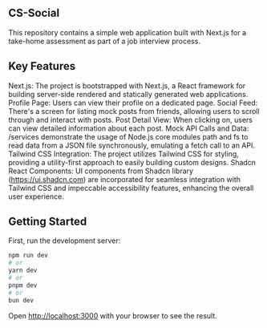 ## CS-Social

This repository contains a simple web application built with Next.js for a take-home assessment as part of a job interview process.

## Key Features
Next.js: The project is bootstrapped with Next.js, a React framework for building server-side rendered and statically generated web applications.
Profile Page: Users can view their profile on a dedicated page.
Social Feed: There's a screen for listing mock posts from friends, allowing users to scroll through and interact with posts.
Post Detail View: When clicking on, users can view detailed information about each post.
Mock API Calls and Data: /services demonstrate the usage of Node.js core modules path and fs to read data from a JSON file synchronously, emulating a fetch call to an API.
Tailwind CSS Integration: The project utilizes Tailwind CSS for styling, providing a utility-first approach to easily building custom designs.
Shadcn React Components: UI components from Shadcn library (https://ui.shadcn.com) are incorporated for seamless integration with Tailwind CSS and impeccable accessibility features, enhancing the overall user experience.


## Getting Started

First, run the development server:

```bash
npm run dev
# or
yarn dev
# or
pnpm dev
# or
bun dev
```

Open [http://localhost:3000](http://localhost:3000) with your browser to see the result.
